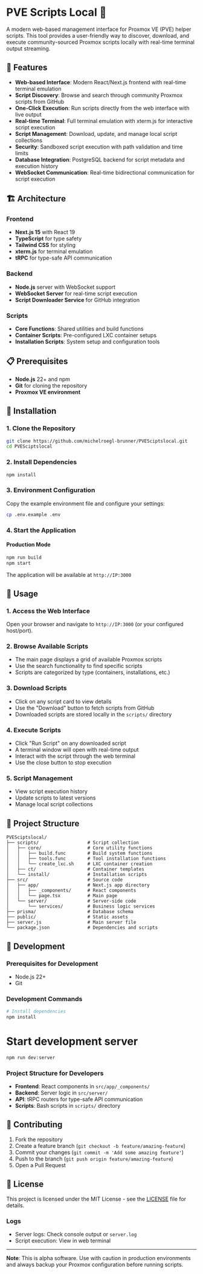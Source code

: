 # PVE Scripts Local 🚀

A modern web-based management interface for Proxmox VE (PVE) helper scripts. This tool provides a user-friendly way to discover, download, and execute community-sourced Proxmox scripts locally with real-time terminal output streaming.

## 🌟 Features

- **Web-based Interface**: Modern React/Next.js frontend with real-time terminal emulation
- **Script Discovery**: Browse and search through community Proxmox scripts from GitHub
- **One-Click Execution**: Run scripts directly from the web interface with live output
- **Real-time Terminal**: Full terminal emulation with xterm.js for interactive script execution
- **Script Management**: Download, update, and manage local script collections
- **Security**: Sandboxed script execution with path validation and time limits
- **Database Integration**: PostgreSQL backend for script metadata and execution history
- **WebSocket Communication**: Real-time bidirectional communication for script execution

## 🏗️ Architecture

### Frontend
- **Next.js 15** with React 19
- **TypeScript** for type safety
- **Tailwind CSS** for styling
- **xterm.js** for terminal emulation
- **tRPC** for type-safe API communication

### Backend
- **Node.js** server with WebSocket support
- **WebSocket Server** for real-time script execution
- **Script Downloader Service** for GitHub integration

### Scripts
- **Core Functions**: Shared utilities and build functions
- **Container Scripts**: Pre-configured LXC container setups
- **Installation Scripts**: System setup and configuration tools

## 📋 Prerequisites

- **Node.js** 22+ and npm
- **Git** for cloning the repository
- **Proxmox VE environment** 

## 🚀 Installation

### 1. Clone the Repository

```bash
git clone https://github.com/michelroegl-brunner/PVESciptslocal.git
cd PVESciptslocal
```

### 2. Install Dependencies

```bash
npm install
```

### 3. Environment Configuration

Copy the example environment file and configure your settings:

```bash
cp .env.example .env
```

### 4. Start the Application

#### Production Mode
```bash
npm run build
npm start
```

The application will be available at `http://IP:3000`

## 🎯 Usage

### 1. Access the Web Interface

Open your browser and navigate to `http://IP:3000` (or your configured host/port).

### 2. Browse Available Scripts

- The main page displays a grid of available Proxmox scripts
- Use the search functionality to find specific scripts
- Scripts are categorized by type (containers, installations, etc.)

### 3. Download Scripts

- Click on any script card to view details
- Use the "Download" button to fetch scripts from GitHub
- Downloaded scripts are stored locally in the `scripts/` directory

### 4. Execute Scripts

- Click "Run Script" on any downloaded script
- A terminal window will open with real-time output
- Interact with the script through the web terminal
- Use the close button to stop execution

### 5. Script Management

- View script execution history
- Update scripts to latest versions
- Manage local script collections

## 📁 Project Structure

```
PVESciptslocal/
├── scripts/                  # Script collection
│   ├── core/                 # Core utility functions
│   │   ├── build.func        # Build system functions
│   │   ├── tools.func        # Tool installation functions
│   │   └── create_lxc.sh     # LXC container creation
│   ├── ct/                   # Container templates 
│   └── install/              # Installation scripts
├── src/                      # Source code
│   ├── app/                  # Next.js app directory
│   │   ├── _components/      # React components
│   │   └── page.tsx          # Main page
│   └── server/               # Server-side code
│       └── services/         # Business logic services
├── prisma/                   # Database schema
├── public/                   # Static assets
├── server.js                 # Main server file
└── package.json              # Dependencies and scripts
```


## 🚀 Development

### Prerequisites for Development
- Node.js 22+
- Git

### Development Commands

```bash
# Install dependencies
npm install
```

# Start development server
```bash
npm run dev:server
```

### Project Structure for Developers

- **Frontend**: React components in `src/app/_components/`
- **Backend**: Server logic in `src/server/`
- **API**: tRPC routers for type-safe API communication
- **Scripts**: Bash scripts in `scripts/` directory

## 🤝 Contributing

1. Fork the repository
2. Create a feature branch (`git checkout -b feature/amazing-feature`)
3. Commit your changes (`git commit -m 'Add some amazing feature'`)
4. Push to the branch (`git push origin feature/amazing-feature`)
5. Open a Pull Request


## 📝 License

This project is licensed under the MIT License - see the [LICENSE](LICENSE) file for details.

### Logs

- Server logs: Check console output or `server.log`
- Script execution: View in web terminal

---

**Note**: This is alpha software. Use with caution in production environments and always backup your Proxmox configuration before running scripts.
